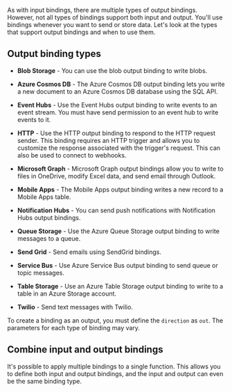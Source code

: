 As with input bindings, there are multiple types of output bindings. However, not all types of bindings support both input and output. You'll use bindings whenever you want to send or store data. Let's look at the types that support output bindings and when to use them.

## Output binding types

- **Blob Storage** - You can use the blob output binding to write blobs.

- **Azure Cosmos DB** - The Azure Cosmos DB output binding lets you write a new document to an Azure Cosmos DB database using the SQL API.

- **Event Hubs** - Use the Event Hubs output binding to write events to an event stream. You must have send permission to an event hub to write events to it.

- **HTTP** - Use the HTTP output binding to respond to the HTTP request sender. This binding requires an HTTP trigger and allows you to customize the response associated with the trigger's request. This can also be used to connect to webhooks.

- **Microsoft Graph** - Microsoft Graph output bindings allow you to write to files in OneDrive, modify Excel data, and send email through Outlook.

- **Mobile Apps** - The Mobile Apps output binding writes a new record to a Mobile Apps table.

- **Notification Hubs** - You can send push notifications with Notification Hubs output bindings.

- **Queue Storage** - Use the Azure Queue Storage output binding to write messages to a queue.

- **Send Grid** - Send emails using SendGrid bindings.

- **Service Bus** - Use Azure Service Bus output binding to send queue or topic messages.

- **Table Storage** - Use an Azure Table Storage output binding to write to a table in an Azure Storage account.

- **Twilio** - Send text messages with Twilio.

To create a binding as an output, you must define the `direction` as `out`. The parameters for each type of binding may vary.

## Combine input and output bindings

It's possible to apply multiple bindings to a single function. This allows you to define both input and output bindings, and the input and output can even be the same binding type.
